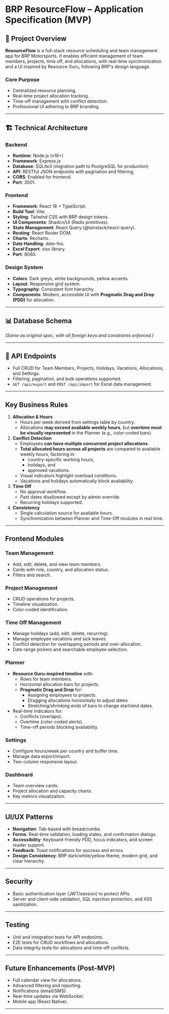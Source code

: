 # BRP ResourceFlow – Application Specification (MVP)

## 🎯 Project Overview
**ResourceFlow** is a full-stack resource scheduling and team management app for BRP Motorsports. It enables efficient management of team members, projects, time off, and allocations, with real-time synchronization and a UI inspired by Resource Guru, following BRP's design language.

### Core Purpose
- Centralized resource planning.
- Real-time project allocation tracking.
- Time-off management with conflict detection.
- Professional UI adhering to BRP branding.

---

## 🏗 Technical Architecture

### Backend
- **Runtime**: Node.js (v18+)
- **Framework**: Express.js
- **Database**: SQLite3 (migration path to PostgreSQL for production)
- **API**: RESTful JSON endpoints with pagination and filtering.
- **CORS**: Enabled for frontend.
- **Port**: 3001.

### Frontend
- **Framework**: React 18 + TypeScript.
- **Build Tool**: Vite.
- **Styling**: Tailwind CSS with BRP design tokens.
- **UI Components**: Shadcn/UI (Radix primitives).
- **State Management**: React Query (@tanstack/react-query).
- **Routing**: React Router DOM.
- **Charts**: Recharts.
- **Date Handling**: date-fns.
- **Excel Export**: xlsx library.
- **Port**: 8080.

### Design System
- **Colors**: Dark greys, white backgrounds, yellow accents.
- **Layout**: Responsive grid system.
- **Typography**: Consistent font hierarchy.
- **Components**: Modern, accessible UI with **Pragmatic Drag and Drop (PDD)** for allocation.

---

## 📊 Database Schema
*(Same as original spec, with all foreign keys and constraints enforced.)*

---

## 🔌 API Endpoints
- Full CRUD for Team Members, Projects, Holidays, Vacations, Allocations, and Settings.
- Filtering, pagination, and bulk operations supported.
- `GET /api/export` and `POST /api/import` for Excel data management.

---

## Key Business Rules
1. **Allocation & Hours**
   - Hours per week derived from settings table by country.
   - Allocations **may exceed available weekly hours**, but **overtime must be visually represented** in the Planner (e.g., color-coded bars).
2. **Conflict Detection**
   - Employees **can have multiple concurrent project allocations**.
   - **Total allocated hours across all projects** are compared to available weekly hours, factoring in:
     - country-specific working hours,
     - holidays, and
     - approved vacations.
   - Visual indicators highlight overload conditions.
   - Vacations and holidays automatically block availability.
3. **Time Off**
   - No approval workflow.
   - Past dates disallowed except by admin override.
   - Recurring holidays supported.
4. **Consistency**
   - Single calculation source for available hours.
   - Synchronization between Planner and Time-Off modules in real time.

---

## Frontend Modules

### Team Management
- Add, edit, delete, and view team members.
- Cards with role, country, and allocation status.
- Filters and search.

### Project Management
- CRUD operations for projects.
- Timeline visualization.
- Color-coded identification.

### Time Off Management
- Manage holidays (add, edit, delete, recurring).
- Manage employee vacations and sick leaves.
- Conflict detection for overlapping periods and over-allocation.
- Date range pickers and searchable employee selection.

### Planner
- **Resource Guru-inspired timeline** with:
  - Rows for team members.
  - Horizontal allocation bars for projects.
  - **Pragmatic Drag and Drop** for:
    - Assigning employees to projects.
    - Dragging allocations horizontally to adjust dates.
    - Stretching/shrinking ends of bars to change start/end dates.
- Real-time indicators for:
  - Conflicts (overlaps).
  - Overtime (color-coded alerts).
  - Time-off periods blocking availability.

### Settings
- Configure hours/week per country and buffer time.
- Manage data export/import.
- Two-column responsive layout.

### Dashboard
- Team overview cards.
- Project allocation and capacity charts.
- Key metrics visualization.

---

## UI/UX Patterns
- **Navigation**: Tab-based with breadcrumbs.
- **Forms**: Real-time validation, loading states, and confirmation dialogs.
- **Accessibility**: Keyboard-friendly PDD, focus indicators, and screen reader support.
- **Feedback**: Toast notifications for success and errors.
- **Design Consistency**: BRP dark/white/yellow theme, modern grid, and clear hierarchy.

---

## Security
- Basic authentication layer (JWT/session) to protect APIs.
- Server and client-side validation, SQL injection protection, and XSS sanitization.

---

## Testing
- Unit and integration tests for API endpoints.
- E2E tests for CRUD workflows and allocations.
- Data integrity tests for allocations and time-off conflicts.

---

## Future Enhancements (Post-MVP)
- Full calendar view for allocations.
- Advanced filtering and reporting.
- Notifications (email/SMS).
- Real-time updates via WebSocket.
- Mobile app (React Native).

---

